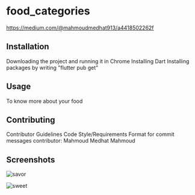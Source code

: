 # food_categories

https://medium.com/@mahmoudmedhat913/a4418502262f

## Installation

Downloading the project and running it in Chrome
Installing Dart
Installing packages by writing "flutter pub get"

## Usage

To know more about your food

## Contributing

Contributor Guidelines
Code Style/Requirements
Format for commit messages
contributor: Mahmoud Medhat Mahmoud

## Screenshots

![savor](https://github.com/mahmoudmedhat913/for-your-meal/assets/61985153/50051b9a-8343-47f1-8a48-f1a86858a07c)


![sweet](https://github.com/mahmoudmedhat913/for-your-meal/assets/61985153/de9217f5-7380-45ea-87c5-837d392fea39)

